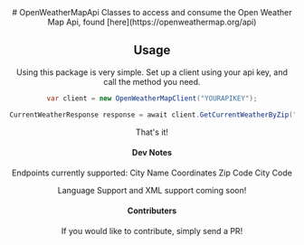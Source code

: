 <div align="center">
# OpenWeatherMapApi
Classes to access and consume the Open Weather Map Api, found [here](https://openweathermap.org/api)

## Usage
Using this package is very simple.  Set up a client using your api key, and call the method you need.

```C#
var client = new OpenWeatherMapClient("YOURAPIKEY");

CurrentWeatherResponse response = await client.GetCurrentWeatherByZip("12345");
```
That's it!

#### Dev Notes
Endpoints currently supported:
	City Name
	Coordinates
	Zip Code
	City Code
	
Language Support and XML support coming soon!

#### Contributers
If you would like to contribute, simply send a PR!
</div>
